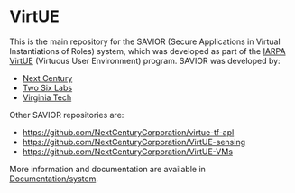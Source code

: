 # VirtUE

This is the main repository for the SAVIOR (Secure Applications in
Virtual Instantiations of Roles) system, which was developed as part
of the [IARPA](https://www.iarpa.gov/)
[VirtUE](https://www.iarpa.gov/index.php/research-programs/virtue)
(Virtuous User Environment) program. SAVIOR was developed by:

* [Next Century](https://nextcentury.com/)
* [Two Six Labs](https://www.twosixlabs.com/)
* [Virginia Tech](https://vt.edu/)

Other SAVIOR repositories are:

* https://github.com/NextCenturyCorporation/virtue-tf-apl
* https://github.com/NextCenturyCorporation/VirtUE-sensing
* https://github.com/NextCenturyCorporation/VirtUE-VMs

More information and documentation are available in
[Documentation/system](Documentation/system).
